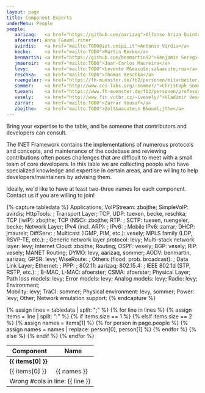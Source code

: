 ```yaml
---
layout: page
title: Component Experts
underMenu: People
people:
   aarizaq:   <a href="https://github.com/aarizaq">Alfonso Ariza Quintana</a>
   afoerster: Anna F&ouml;rster
   avirdis:   <a href="mailto:TODO@iet.unipi.it">Antonio Virdis</a>
   becke:     <a href="mailto:TODO">Martin Becke</a>
   benmartin: <a href="https://github.com/benmartin92">Benjamin Seregi</a>
   jmaureir:  <a href="mailto:TODO">Juan-Carlos Maureira</a>
   levy:      <a href="mailto:TODO">Levente M&eacute;sz&aacute;ros</a>
   reschka:   <a href="mailto:TODO">Thomas Reschka</a>
   ruengeler: <a href="https://fh-muenster.de/fb2/personen/mitarbeiter/ruengeler">Irene R&uuml;ngeler</a>
   sommer:    <a href="http://www.ccs-labs.org/~sommer/">Christoph Sommer</a>
   tuexen:    <a href="https://www.fh-muenster.de/fb2/personen/professoren/tuexen">Michael T&uuml;xen</a>
   vesely:    <a href="http://www.fit.vutbr.cz/~ivesely/">Vladimir Vesely</a>
   zarrar:    <a href="mailto:TODO">Zarrar Yousaf</a>
   zbojthe:   <a href="mailto:TODO">Zolt&aacute;n B&ouml;jthe</a>
---
```


<p class="lead">Bring your expertise to the table, and be someone that contributors and developers can consult.</p>

The INET Framework contains the implementations of numerous protocols and
concepts, and maintenance of the codebase and reviewing contributions often
poses challenges that are difficult to meet with a small team of core
developers. In this table we are collecting people who have specialized
knowledge and expertise in certain areas, and are willing to help
developers/maintainers by advising them.

<div class="alert alert-warning">
<p>Ideally, we'd like to have at least two-three names for each component. Contact us if you are willing to join!</p>
</div>

{% capture tabledata %}
Applications;
    VoIPStream:  zbojthe;
    SimpleVoIP:  avirdis;
    HttpTools: ;
Transport Layer;
    TCP, UDP:    tuexen, becke, reschka;
    TCP (lwIP):  zbojthe;
    TCP (NSC):   zbojthe;
    RTP: ;
    SCTP:        tuexen, ruengeler, becke;
Network Layer;
    IPv4 (incl. ARP): ;
    IPv6: ;
    Mobile IPv6: zarrar;
    DHCP:        jmaureir;
    DiffServ: ;
    Multicast (IGMP, PIM, etc.):       vesely;
    MPLS family (LDP, RSVP-TE, etc.): ;
    Generic network layer protocol:    levy;
    Multi-stack network layer:         levy;
    Internet Cloud:                    zbojthe;
Routing;
    OSPF:        vesely;
    BGP:         vesely;
    RIP:         vesely;
MANET Routing;
    DYMO:        levy, aarizaq, sommer;
    AODV:        benmartin, aarizaq;
    GPSR:        levy;
    WiseRoute: ;
    Others (flood, prob. broadcast): ;
Data Link Layer;
    Ethernet: ;
    PPP: ;
    802.11:      aarizaq;
    802.15.4: ;
    IEEE 802.1d (STP, RSTP, etc.): ;
    B-MAC, L-MAC: afoerster;
    CSMA:        afoerster;
Physical Layer;
    Path loss models: levy;
    Error models:     levy;
    Analog models:    levy;
    Radio:            levy;
Environment;          
    Mobility:         levy;
    TraCI:            sommer;
    Physical environment: levy, sommer;
    Power:            levy;
Other;
    Network emulation support:
{% endcapture %}


<table class="table table-bordered table-striped">
  <thead>
    <tr class="info"><th>Component</th><th>Name</th></tr>
  </thead>
  <tbody>
{% assign lines = tabledata | split: ";" %}
{% for line in lines %}
  {% assign items = line | split: ":" %}
  {% if items.size == 1 %}
    <tr class="success"><td colspan="2"><b>{{ items[0] }}</b></td></tr>
  {% elsif items.size == 2 %}
    <tr>
      <td>{{ items[0] }}</td>
      {% assign names = items[1] %}
      {% for person in page.people %}
          {% assign names = names | replace: person[0], person[1] %}
      {% endfor %}
      <td>{{ names }}</td>
    </tr>
  {% else %}
    <tr class="error"><td colspan="2">Wrong #cols in line: {{ line }}</td></tr>
  {% endif %}
{% endfor %}
  </tbody>
</table>


